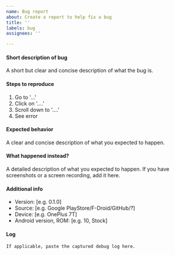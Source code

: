 ```yaml
---
name: Bug report
about: Create a report to help fix a bug
title: ''
labels: bug
assignees: ''

---
```


#### Short description of bug
A short but clear and concise description of what the bug is.

#### Steps to reproduce
1. Go to '...'
2. Click on '....'
3. Scroll down to '....'
4. See error

#### Expected behavior
A clear and concise description of what you expected to happen.

#### What happened instead?
A detailed description of what you expected to happen. If you have screenshots or a screen recording, add it here.

#### Additional info
 - Version: [e.g. 0.1.0]
 - Source: [e.g. Google PlayStore/F-Droid/GitHub/?]
 - Device: [e.g. OnePlus 7T]
 - Android version, ROM: [e.g. 10, Stock]

#### Log
```
If applicable, paste the captured debug log here.
```
